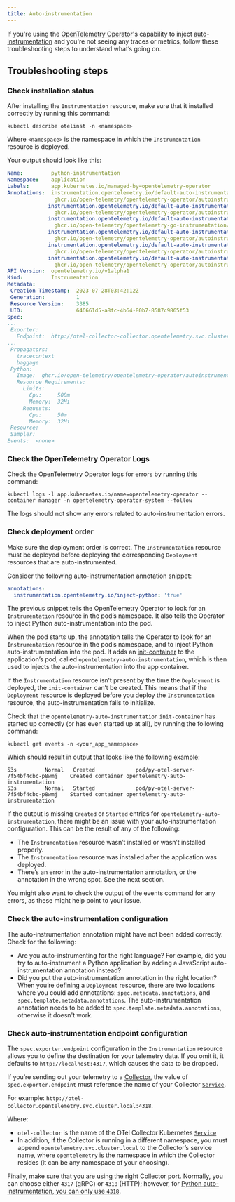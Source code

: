 ```yaml
---
title: Auto-instrumentation
---
```


If you're using the [OpenTelemetry Operator](/docs/kubernetes/operator)'s
capability to inject [auto-instrumentation](/docs/kubernetes/operator/automatic)
and you're not seeing any traces or metrics, follow these
troubleshooting steps to understand what’s going on.

## Troubleshooting steps

### Check installation status

After installing the `Instrumentation` resource, make sure that it
installed correctly by running this command:

```shell
kubectl describe otelinst -n <namespace>
```

Where `<namespace>` is the namespace in which the `Instrumentation` resource is
deployed.

Your output should look like this:

```yaml
Name:         python-instrumentation
Namespace:    application
Labels:       app.kubernetes.io/managed-by=opentelemetry-operator
Annotations:  instrumentation.opentelemetry.io/default-auto-instrumentation-apache-httpd-image:
               ghcr.io/open-telemetry/opentelemetry-operator/autoinstrumentation-apache-httpd:1.0.3
             instrumentation.opentelemetry.io/default-auto-instrumentation-dotnet-image:
               ghcr.io/open-telemetry/opentelemetry-operator/autoinstrumentation-dotnet:0.7.0
             instrumentation.opentelemetry.io/default-auto-instrumentation-go-image:
               ghcr.io/open-telemetry/opentelemetry-go-instrumentation/autoinstrumentation-go:v0.2.1-alpha
             instrumentation.opentelemetry.io/default-auto-instrumentation-java-image:
               ghcr.io/open-telemetry/opentelemetry-operator/autoinstrumentation-java:1.26.0
             instrumentation.opentelemetry.io/default-auto-instrumentation-nodejs-image:
               ghcr.io/open-telemetry/opentelemetry-operator/autoinstrumentation-nodejs:0.40.0
             instrumentation.opentelemetry.io/default-auto-instrumentation-python-image:
               ghcr.io/open-telemetry/opentelemetry-operator/autoinstrumentation-python:0.39b0
API Version:  opentelemetry.io/v1alpha1
Kind:         Instrumentation
Metadata:
 Creation Timestamp:  2023-07-28T03:42:12Z
 Generation:          1
 Resource Version:    3385
 UID:                 646661d5-a8fc-4b64-80b7-8587c9865f53
Spec:
...
 Exporter:
   Endpoint:  http://otel-collector-collector.opentelemetry.svc.cluster.local:4318
...
 Propagators:
   tracecontext
   baggage
 Python:
   Image:  ghcr.io/open-telemetry/opentelemetry-operator/autoinstrumentation-python:0.39b0
   Resource Requirements:
     Limits:
       Cpu:     500m
       Memory:  32Mi
     Requests:
       Cpu:     50m
       Memory:  32Mi
 Resource:
 Sampler:
Events:  <none>
```

### Check the OpenTelemetry Operator Logs

Check the OpenTelemetry Operator logs for errors by running this command:

```shell
kubectl logs -l app.kubernetes.io/name=opentelemetry-operator --container manager -n opentelemetry-operator-system --follow
```

The logs should not show any errors related to auto-instrumentation errors.

### Check deployment order

Make sure the deployment order is correct. The `Instrumentation` resource
must be deployed before deploying the corresponding `Deployment` resources
that are auto-instrumented.

Consider the following auto-instrumentation annotation snippet:

```yaml
annotations:
  instrumentation.opentelemetry.io/inject-python: 'true'
```

The previous snippet tells the OpenTelemetry Operator to look for an
`Instrumentation` resource in the pod’s namespace. It also tells the
Operator to inject Python auto-instrumentation into the pod.

When the pod starts up, the annotation tells the Operator to look for an
`Instrumentation` resource in the pod’s namespace, and to inject Python
auto-instrumentation into the pod. It adds an
[init-container](https://kubernetes.io/docs/concepts/workloads/pods/init-containers/)
to the application’s pod, called `opentelemetry-auto-instrumentation`, which is
then used to injects the auto-instrumentation into the app container.

If the `Instrumentation` resource isn’t present by the time the `Deployment`
is deployed, the `init-container` can’t be created. This means that if the
`Deployment` resource is deployed before you deploy the `Instrumentation`
resource, the auto-instrumentation fails to initialize.

Check that the `opentelemetry-auto-instrumentation` `init-container` has started
up correctly (or has even started up at all), by running the following command:

```shell
kubectl get events -n <your_app_namespace>
```

Which should result in output that looks like the following example:

```text
53s         Normal   Created             pod/py-otel-server-7f54bf4cbc-p8wmj    Created container opentelemetry-auto-instrumentation
53s         Normal   Started             pod/py-otel-server-7f54bf4cbc-p8wmj    Started container opentelemetry-auto-instrumentation
```

If the output is missing `Created` or `Started` entries for
`opentelemetry-auto-instrumentation`, there might be an issue with
your auto-instrumentation configuration. This can be the result of any of the
following:

- The `Instrumentation` resource wasn’t installed or wasn’t installed
  properly.
- The `Instrumentation` resource was installed after the application was
  deployed.
- There’s an error in the auto-instrumentation annotation, or the annotation in
  the wrong spot. See the next section.

You might also want to check the output of the events command for any errors, as
these might help point to your issue.

### Check the auto-instrumentation configuration

The auto-instrumentation annotation might have not been added
correctly. Check for the following:

- Are you auto-instrumenting for the right language? For example, did you
  try to auto-instrument a Python application by adding a JavaScript
  auto-instrumentation annotation instead?
- Did you put the auto-instrumentation annotation in the right location? When
  you’re defining a `Deployment` resource, there are two locations where you could
  add annotations: `spec.metadata.annotations`, and
  `spec.template.metadata.annotations`. The auto-instrumentation annotation
  needs to be added to `spec.template.metadata.annotations`, otherwise it doesn't
  work.

### Check auto-instrumentation endpoint configuration

The `spec.exporter.endpoint` configuration in the `Instrumentation` resource
allows you to define the destination for your telemetry data. If you omit it, it
defaults to `http://localhost:4317`, which causes the data to be dropped.

If you’re sending out your telemetry to a [Collector](/docs/collector/),
the value of `spec.exporter.endpoint` must reference the name of your
Collector
[`Service`](https://kubernetes.io/docs/concepts/services-networking/service/).

For example: `http://otel-collector.opentelemetry.svc.cluster.local:4318`.

Where:

- `otel-collector` is the name of the OTel Collector Kubernetes
  [`Service`](https://kubernetes.io/docs/concepts/services-networking/service/)
- In addition, if the Collector is running in a different namespace, you must
  append `opentelemetry.svc.cluster.local` to the Collector’s service name,
  where `opentelemetry` is the namespace in which the Collector resides (it can
  be any namespace of your choosing).

Finally, make sure that you are using the right Collector port. Normally, you
can choose either `4317` (gRPC) or `4318` (HTTP); however, for
[Python auto-instrumentation, you can only use `4318`](/docs/kubernetes/operator/automatic/#python).
